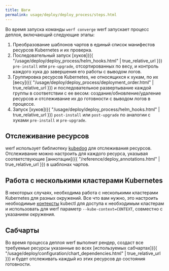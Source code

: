 ```yaml
---
title: Шаги
permalink: usage/deploy/deploy_process/steps.html
---
```


Во время запуска команды `werf converge` werf запускает процесс деплоя, включающий следующие этапы:

 1. Преобразование шаблонов чартов в единый список манифестов ресурсов Kubernetes и их проверка.
 2. Последовательный запуск [хуков]({{ "/usage/deploy/deploy_process/helm_hooks.html" | true_relative_url }}) `pre-install` или `pre-upgrade`, отсортированных по весу, и контроль каждого хука до завершения его работы с выводом логов.
 3. Группировка ресурсов Kubernetes, не относящихся к хукам, по их [весу]({{ "/usage/deploy/deploy_process/deployment_order.html" | true_relative_url }}) и последовательное развертывание каждой группы в соответствии с ее весом: создание/обновление/удаление ресурсов и отслеживание их до готовности с выводом логов в процессе.
 4. Запуск [хуков]({{ "/usage/deploy/deploy_process/helm_hooks.html" | true_relative_url }}) `post-install` или `post-upgrade` по аналогии с хуками `pre-install` и `pre-upgrade`.

## Отслеживание ресурсов

werf использует библиотеку [kubedog](https://github.com/werf/kubedog) для отслеживания ресурсов. Отслеживание можно настроить для каждого ресурса, указывая соответствующие [аннотации]({{ "/reference/deploy_annotations.html" | true_relative_url }}) в шаблонах чартов.

## Работа с несколькими кластерами Kubernetes

В некоторых случаях, необходима работа с несколькими кластерами Kubernetes для разных окружений. Все что вам нужно, это настроить необходимые [контексты](https://kubernetes.io/docs/tasks/access-application-cluster/configure-access-multiple-clusters) kubectl для доступа к необходимым кластерам и использовать для werf параметр `--kube-context=CONTEXT`, совместно с указанием окружения.

## Сабчарты

Во время процесса деплоя werf выполнит рендер, создаст все требуемые ресурсы указанные во всех [используемых сабчартах]({{ "/usage/deploy/configuration/chart_dependencies.html" | true_relative_url }}) и будет отслеживать каждый из этих ресурсов до состояния готовности.
